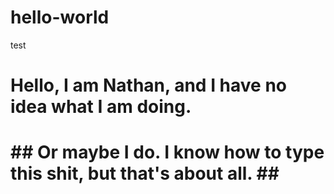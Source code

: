 # hello-world
test
<h1> Hello, I am Nathan, and I have no idea what I am doing. <h1/>
## Or maybe I do.  I know how to type this shit, but that's about all. ##
